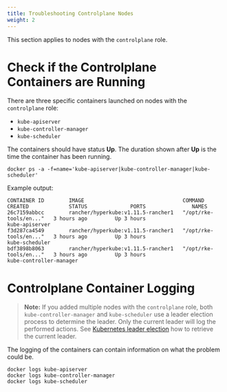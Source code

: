 ```yaml
---
title: Troubleshooting Controlplane Nodes
weight: 2
---
```


This section applies to nodes with the `controlplane` role.

# Check if the Controlplane Containers are Running

There are three specific containers launched on nodes with the `controlplane` role:

* `kube-apiserver`
* `kube-controller-manager`
* `kube-scheduler`

The containers should have status **Up**. The duration shown after **Up** is the time the container has been running.

```
docker ps -a -f=name='kube-apiserver|kube-controller-manager|kube-scheduler'
```

Example output:
```
CONTAINER ID        IMAGE                                COMMAND                  CREATED             STATUS              PORTS               NAMES
26c7159abbcc        rancher/hyperkube:v1.11.5-rancher1   "/opt/rke-tools/en..."   3 hours ago         Up 3 hours                              kube-apiserver
f3d287ca4549        rancher/hyperkube:v1.11.5-rancher1   "/opt/rke-tools/en..."   3 hours ago         Up 3 hours                              kube-scheduler
bdf3898b8063        rancher/hyperkube:v1.11.5-rancher1   "/opt/rke-tools/en..."   3 hours ago         Up 3 hours                              kube-controller-manager
```

# Controlplane Container Logging

> **Note:** If you added multiple nodes with the `controlplane` role, both `kube-controller-manager` and `kube-scheduler` use a leader election process to determine the leader. Only the current leader will log the performed actions. See [Kubernetes leader election]({{<baseurl>}}/rancher/v2.5/en/troubleshooting/kubernetes-resources/#kubernetes-leader-election) how to retrieve the current leader.

The logging of the containers can contain information on what the problem could be.

```
docker logs kube-apiserver
docker logs kube-controller-manager
docker logs kube-scheduler
```